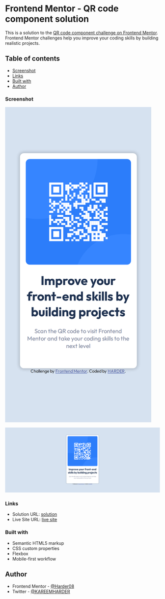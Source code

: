 # Frontend Mentor - QR code component solution

This is a solution to the [QR code component challenge on Frontend Mentor](https://www.frontendmentor.io/challenges/qr-code-component-iux_sIO_H). Frontend Mentor challenges help you improve your coding skills by building realistic projects. 

## Table of contents

  - [Screenshot](#screenshot)
  - [Links](#links)
  - [Built with](#built-with)
  - [Author](#author)

### Screenshot

![screenshot from mobile width](/media/127.0.0.1_5500_index.html.png)

![screenshot from desktop width](/media/127.0.0.1_5500_index.html%20(1).png)

### Links

- Solution URL: [solution](https://www.frontendmentor.io/solutions/responsive-landing-page-using-flexbox-kgbAhGE4vz)
- Live Site URL: [live site](https://qr-code-component-steel-two.vercel.app/)


### Built with

- Semantic HTML5 markup
- CSS custom properties
- Flexbox
- Mobile-first workflow


## Author

- Frontend Mentor - [@Harder08](https://www.frontendmentor.io/profile/Harder08)
- Twitter - [@KAREEMHARDER](https://www.twitter.com/KAREEMHARDER)

